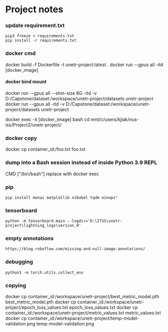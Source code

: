 # Project notes

### update requirement.txt
`pip3 freeze > requirements.txt`<br>
`pip install -r requirements.txt` <br>

### docker cmd
docker build -f Dockerfile -t unetr-project:latest .
docker run --gpus all -itd [docker_image]

#### docker bind mount
docker run --gpus all --shm-size 8G -itd -v D:/Capstone/dataset:/workspace/unetr-project/datasets unetr-project
docker run --gpus all -itd -v D:/Capstone/dataset:/workspace/unetr-project/datasets unetr-project

docker exec -it [docker_image] bash
cd mnt/c/users/kjiak/nus-iss/Project2/unetr-project/

### docker copy
docker cp container_id:/foo.txt foo.txt

### dump into a Bash session instead of inside Python 3.9 REPL
CMD ["/bin/bash"] replace with docker exec

### pip
`pip install monai matplotlib nibabel tqdm einops"`

### tensorboard
`python -m tensorboard.main --logdir='D:\ITSS\unetr-project\lightning_logs\version_0'`

### empty annotations
`https://blog.roboflow.com/missing-and-null-image-annotations/`

### debugging
`python3 -m torch.utils.collect_env`

### copying
docker cp container_id:/workspace/unetr-project/best_metric_model.pth best_metric_model.pth
docker cp container_id:/workspace/unetr-project/epoch_loss_values.txt epoch_loss_values.txt
docker cp container_id:/workspace/unetr-project/metric_values.txt metric_values.txt
docker cp container_id:/workspace/unetr-project/temp-model-validation.png temp-model-validation.png

